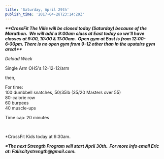 ```yaml
---
title: 'Saturday, April 29th'
publish_time: '2017-04-28T23:14:29Z'
---
```


***\*\*CrossFit The Ville will be closed today (Saturday) because of the
Marathon.  We will add a 9:00am class at East today so we'll have
classes at 9:00, 10:00 & 11:00am.  Open gym at East is from
12:00-6:00pm. There is no open gym from 9-12 other than in the upstairs
gym area!\*\****

*Deload Week*

Single Arm OHS's 12-12-12/arm

then,

For time:\
100 dumbbell snatches, 50/35lb (35/20 Masters over 55)\
80-calorie row\
60 burpees\
40 muscle-ups

Time cap: 20 minutes

 

\*CrossFit Kids today at 9:30am.

***\*The next Strength Program will start April 30th.  For more info
email Eric at: Fallscitystrength\@gmail.com.***
